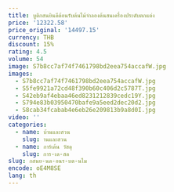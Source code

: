 ```yaml
---
title: บูติกสนยินดีต้อนรับต้นไม้จําลองต้นสนเครื่องประดับตกแต่ง
price: '12322.58'
price_original: '14497.15'
currency: THB
discount: 15%
rating: 4.5
volume: 54
image: S7b8cc7af74f7461798bd2eea754accafW.jpg
images:
  - S7b8cc7af74f7461798bd2eea754accafW.jpg
  - S5fe9921a72cd48f390b60c406d2c5787T.jpg
  - S42eb9af4ebaa46ed8231212839cedc19Y.jpg
  - S794e83b03950470bafe9a5eed2dec20d2.jpg
  - S8cab34fcabab4e6eb26e209813b9a8d0I.jpg
video: ''
categories:
  - name: บ้านและสวน
    slug: านและสวน
  - name: การ์เด้น วัสดุ
    slug: การ-เด-สด
slug: กสนย-นด-อนร-บต-นไม
encode: oE4M8SE
lang: th
---
```

  